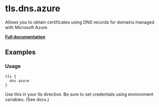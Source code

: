 # tls.dns.azure

Allows you to obtain certificates using DNS records for domains managed with Microsoft Azure.

**[Full documentation](https://github.com/tmpim/dnsproviders/blob/master/README.md)**

## Examples

### Usage

``` casketfile
tls {
  dns azure
}
```

Use this in your tls directive. Be sure to set credentials using environment variables. (See docs.)

